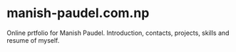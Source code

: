 # manish-paudel.com.np

Online prtfolio for Manish Paudel. Introduction, contacts, projects, skills and resume of myself.
